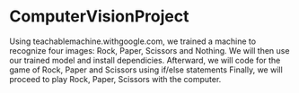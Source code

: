 # ComputerVisionProject
Using teachablemachine.withgoogle.com, we trained a machine to recognize four images: Rock, Paper, Scissors and Nothing. 
We will then use our trained model and install dependicies. 
Afterward, we will code for the game of Rock, Paper and Scissors using if/else statements
Finally, we will proceed to play Rock, Paper, Scissors with the computer.
